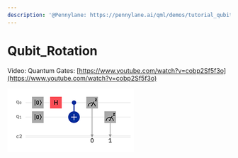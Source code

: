 ```yaml
---
description: '@Pennylane: https://pennylane.ai/qml/demos/tutorial_qubit_rotation.html'
---
```


# Qubit\_Rotation

Video: Quantum Gates: [https://www.youtube.com/watch?v=cobp2Sf5f3o](https://www.youtube.com/watch?v=cobp2Sf5f3o)

![](<../../.gitbook/assets/grafik (6).png>)
